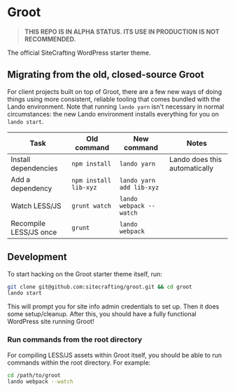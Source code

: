 # Groot

> **THIS REPO IS IN ALPHA STATUS. ITS USE IN PRODUCTION IS NOT RECOMMENDED.**

The official SiteCrafting WordPress starter theme.

## Migrating from the old, closed-source Groot

For client projects built on top of Groot, there are a few new ways of doing things using more consistent, reliable tooling that comes bundled with the Lando environment. Note that running `lando yarn` isn't necessary in normal circumstances: the new Lando environment installs everything for you on `lando start`.

| Task                   | Old command           | New command              | Notes                         |
| ---------------------- | --------------------- | ------------------------ | ----------------------------- |
| Install dependencies   | `npm install`         | `lando yarn`             | Lando does this automatically |
| Add a dependency       | `npm install lib-xyz` | `lando yarn add lib-xyz` |                               |
| Watch LESS/JS          | `grunt watch`         | `lando webpack --watch`  |                               |
| Recompile LESS/JS once | `grunt`               | `lando webpack`          |                               |


## Development

To start hacking on the Groot starter theme itself, run:

```bash
git clone git@github.com:sitecrafting/groot.git && cd groot
lando start
```

This will prompt you for site info admin credentials to set up. Then it does some setup/cleanup. After this, you should have a fully functional WordPress site running Groot!

### Run commands from the root directory

For compiling LESS/JS assets within Groot itself, you should be able to run commands within the root directory. For example:

```bash
cd /path/to/groot
lando webpack --watch
```


